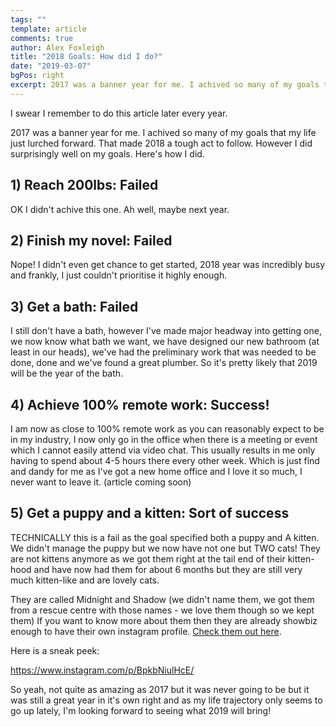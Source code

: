 ```yaml
---
tags: ""
template: article 
comments: true 
author: Alex Foxleigh
title: "2018 Goals: How did I do?"
date: "2019-03-07"
bgPos: right
excerpt: 2017 was a banner year for me. I achived so many of my goals that my life just lurched forward. That made 2018 a tough act to follow. However I did surprisingly well on my goals. Here's how I did.
---
```


I swear I remember to do this article later every year.

2017 was a banner year for me. I achived so many of my goals that my life just lurched forward. That made 2018 a tough act to follow. However I did surprisingly well on my goals. Here's how I did.

<!-- end -->

## 1) Reach 200lbs: Failed

OK I didn't achive this one. Ah well, maybe next year.

## 2) Finish my novel: Failed

Nope! I didn't even get chance to get started, 2018 year was incredibly busy and frankly, I just couldn't prioritise it highly enough. 

## 3) Get a bath: Failed

I still don't have a bath, however I've made major headway into getting one, we now know what bath we want, we have designed our new bathroom (at least in our heads), we've had the preliminary work that was needed to be done, done and we've found a great plumber. So it's pretty likely that 2019 will be the year of the bath.

## 4) Achieve 100% remote work: Success!

I am now as close to 100% remote work as you can reasonably expect to be in my industry, I now only go in the office when there is a meeting or event which I cannot easily attend via video chat. This usually results in me only having to spend about 4-5 hours there every other week. Which is just find and dandy for me as I've got a new home office and I love it so much, I never want to leave it. (article coming soon)

## 5) Get a puppy and a kitten: Sort of success

TECHNICALLY this is a fail as the goal specified both a puppy and A kitten. We didn't manage the puppy but we now have not one but TWO cats! They are not kittens anymore as we got them right at the tail end of their kitten-hood and have now had them for about 6 months but they are still very much kitten-like and are lovely cats.

They are called Midnight and Shadow (we didn't name them, we got them from a rescue centre with those names - we love them though so we kept them) If you want to know more about them then they are already showbiz enough to have their own instagram profile. [Check them out here](https://www.instagram.com/midnight_and_shadow_cats/).

Here is a sneak peek: 

https://www.instagram.com/p/BpkbNiulHcE/


So yeah, not quite as amazing as 2017 but it was never going to be but it was still a great year in it's own right and as my life trajectory only seems to go up lately, I'm looking forward to seeing what 2019 will bring!